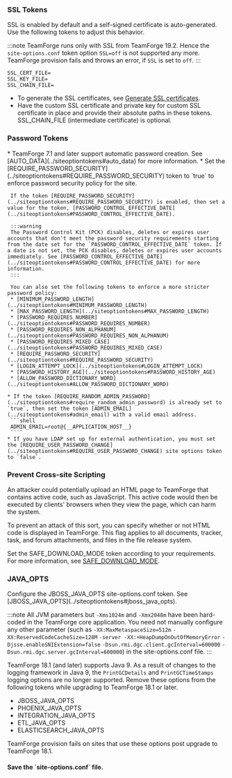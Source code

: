 <!-- <button type="button" class="btn btn-primary btn-xs" data-toggle="collapse" href="#siteOptionsConfiguration" aria-expanded="false" aria-controls="siteOptionsConfiguration">Site options configuration contd...</button>
   <div class="collapse" id="siteOptionsConfiguration" markdown="1">
   <div class="well well-lg" markdown="1"> -->
   <h3 markdown="1">SSL Tokens</h3>
   SSL is enabled by default and a self-signed certificate is auto-generated. Use the following tokens to adjust this behavior. 

   :::note 
   TeamForge runs only with SSL from TeamForge 19.2. Hence the `site-options.conf` token option `SSL=off` is not supported any more. TeamForge provision fails and throws an error, if `SSL` is set to `off`.
   :::

   ```shell
   SSL_CERT_FILE=
   SSL_KEY_FILE=
   SSL_CHAIN_FILE=
   ````
   * To generate the SSL certificates, see [Generate SSL certificates](../generatesslcerts).
   * Have the custom SSL certificate and private key for custom SSL certificate in place and provide their absolute paths in these tokens. SSL_CHAIN_FILE (intermediate certificate) is optional.


   <h3 markdown="1">Password Tokens</h3>
   * TeamForge 7.1 and later support automatic password creation. See [AUTO_DATA](../siteoptiontokens#auto_data) for more information.
   * Set the [REQUIRE_PASSWORD_SECURITY](../siteoptiontokens#REQUIRE_PASSWORD_SECURITY) token to `true` to enforce password security policy for the site.

     If the token [REQUIRE_PASSWORD_SECURITY](../siteoptiontokens#REQUIRE_PASSWORD_SECURITY) is enabled, then set a value for the token, [PASSWORD_CONTROL_EFFECTIVE_DATE](../siteoptiontokens#PASSWORD_CONTROL_EFFECTIVE_DATE).

     :::warning 
     The Password Control Kit (PCK) disables, deletes or expires user accounts that don't meet the password security requirements starting from the date set for the `PASSWORD_CONTROL_EFFECTIVE_DATE` token. If a date is not set, the PCK disables, deletes or expires user accounts immediately. See [PASSWORD_CONTROL_EFFECTIVE_DATE](../siteoptiontokens#PASSWORD_CONTROL_EFFECTIVE_DATE) for more information.
     :::

     You can also set the following tokens to enforce a more stricter password policy:
     * [MINIMUM_PASSWORD_LENGTH](../siteoptiontokens#MINIMUM_PASSWORD_LENGTH)
     * [MAX_PASSWORD_LENGTH](../siteoptiontokens#MAX_PASSWORD_LENGTH)
     * [PASSWORD_REQUIRES_NUMBER](../siteoptiontokens#PASSWORD_REQUIRES_NUMBER)
     * [PASSWORD_REQUIRES_NON_ALPHANUM](../siteoptiontokens#PASSWORD_REQUIRES_NON_ALPHANUM)
     * [PASSWORD_REQUIRES_MIXED_CASE](../siteoptiontokens#PASSWORD_REQUIRES_MIXED_CASE)
     * [REQUIRE_PASSWORD_SECURITY](../siteoptiontokens#REQUIRE_PASSWORD_SECURITY)
     * [LOGIN_ATTEMPT_LOCK](../siteoptiontokens#LOGIN_ATTEMPT_LOCK)
     * [PASSWORD_HISTORY_AGE](../siteoptiontokens#PASSWORD_HISTORY_AGE)
     * [ALLOW_PASSWORD_DICTIONARY_WORD](../siteoptiontokens#ALLOW_PASSWORD_DICTIONARY_WORD)

    * If the token [REQUIRE_RANDOM_ADMIN_PASSWORD](../siteoptiontokens#require_random_admin_password) is already set to `true`, then set the token [ADMIN_EMAIL](../siteoptiontokens#admin_email) with a valid email address.
     ```shell
     ADMIN_EMAIL=root@{__APPLICATION_HOST__}
     ````
    * If you have LDAP set up for external authentication, you must set the [REQUIRE_USER_PASSWORD_CHANGE](../siteoptiontokens#REQUIRE_USER_PASSWORD_CHANGE) site options token to `false`.

   <h3 markdown="1">Prevent Cross-site Scripting</h3>
   An attacker could potentially upload an HTML page to TeamForge that contains active code, such as JavaScript. This active code would then be executed by clients' browsers when they view the page, which can harm the system.

   To prevent an attack of this sort, you can specify whether or not HTML code is displayed in TeamForge. This flag applies to all documents, tracker, task, and forum attachments, and files in the file release system.

   Set the SAFE_DOWNLOAD_MODE token according to your requirements. For more information, see [SAFE_DOWNLOAD_MODE](../siteoptiontokens#SAFE_DOWNLOAD_MODE).

   <h3 markdown="1">JAVA_OPTS</h3>
   Configure the JBOSS_JAVA_OPTS site-options.conf token. See [JBOSS_JAVA_OPTS](../siteoptiontokens#jboss_java_opts).

   :::note 
   All JVM parameters but `-Xms1024m` and `-Xmx2048m` have been hard-coded in the TeamForge core application. You need not manually configure any other parameter (such as `-XX:MaxMetaspaceSize=512m` `-XX:ReservedCodeCacheSize=128M` `-server -XX:+HeapDumpOnOutOfMemoryError` `-Djsse.enableSNIExtension=false` `-Dsun.rmi.dgc.client.gcInterval=600000` `-Dsun.rmi.dgc.server.gcInterval=600000`) in the site-options.conf file.
   :::

   <!-- (See: https://forge.collab.net/sf/go/artf300770) -->
   TeamForge 18.1 (and later) supports Java 9. As a result of changes to the logging framework in Java 9, the `PrintGCDetails` and `PrintGCTimeStamps` logging options are no longer supported. Remove these options from the following tokens while upgrading to TeamForge 18.1 or later.

   * JBOSS_JAVA_OPTS
   * PHOENIX_JAVA_OPTS
   * INTEGRATION_JAVA_OPTS
   * ETL_JAVA_OPTS
   * ELASTICSEARCH_JAVA_OPTS

   TeamForge provision fails on sites that use these options post upgrade to TeamForge 18.1.

   <h4 markdown="1">Save the `site-options.conf` file.</h4>

